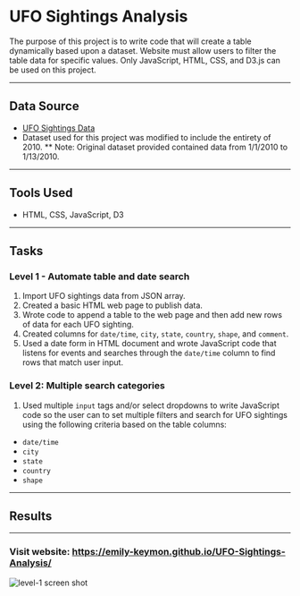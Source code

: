 # UFO Sightings Analysis

The purpose of this project is to write code that will create a table dynamically based upon a dataset. Website must allow users to filter the table data for specific values. Only JavaScript, HTML, CSS, and D3.js can be used on this project.

---
## Data Source
* [UFO Sightings Data](UFO-level-1/static/js/data3.js)
* Dataset used for this project was modified to include the entirety of 2010.
** Note:  Original dataset provided contained data from 1/1/2010 to 1/13/2010. 

---
## Tools Used
* HTML, CSS, JavaScript, D3

---
## Tasks
### Level 1 - Automate table and date search
1.  Import UFO sightings data from JSON array.
1.  Created a basic HTML web page to publish data.
2.  Wrote code to append a table to the web page and then add new rows of data for each UFO sighting.
3.  Created columns for `date/time`, `city`, `state`, `country`, `shape`, and `comment`.
4.  Used a date form in HTML document and wrote JavaScript code that listens for events and searches through the `date/time` column to find rows that match user input.

### Level 2: Multiple search categories
1.  Used multiple `input` tags and/or select dropdowns to write JavaScript code so the user can to set multiple filters and search for UFO sightings using the following criteria based on the table columns:
  * `date/time`
  * `city`
  * `state`
  * `country`
  * `shape`
  
---
## Results
---
### Visit website:   https://emily-keymon.github.io/UFO-Sightings-Analysis/

![level-1 screen shot](https://user-images.githubusercontent.com/64673015/93277184-4cd69b80-f787-11ea-8600-e9b9f01f0c6e.PNG)




